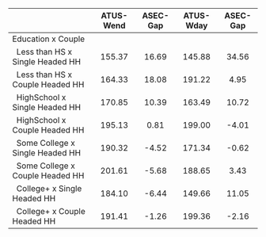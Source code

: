 
|                      |    ATUS-Wend |     ASEC-Gap |    ATUS-Wday |     ASEC-Gap |
| -------------------- | :----------: | :----------: | :----------: | :----------: |
| Education x Couple   |              |              |              |              |
| &nbsp;&nbsp;Less than HS x Single Headed HH |       155.37 |        16.69 |       145.88 |        34.56 |
| &nbsp;&nbsp;Less than HS x Couple Headed HH |       164.33 |        18.08 |       191.22 |         4.95 |
| &nbsp;&nbsp;HighSchool x Single Headed HH |       170.85 |        10.39 |       163.49 |        10.72 |
| &nbsp;&nbsp;HighSchool x Couple Headed HH |       195.13 |         0.81 |       199.00 |        -4.01 |
| &nbsp;&nbsp;Some College x Single Headed HH |       190.32 |        -4.52 |       171.34 |        -0.62 |
| &nbsp;&nbsp;Some College x Couple Headed HH |       201.61 |        -5.68 |       188.65 |         3.43 |
| &nbsp;&nbsp;College+ x Single Headed HH |       184.10 |        -6.44 |       149.66 |        11.05 |
| &nbsp;&nbsp;College+ x Couple Headed HH |       191.41 |        -1.26 |       199.36 |        -2.16 |

